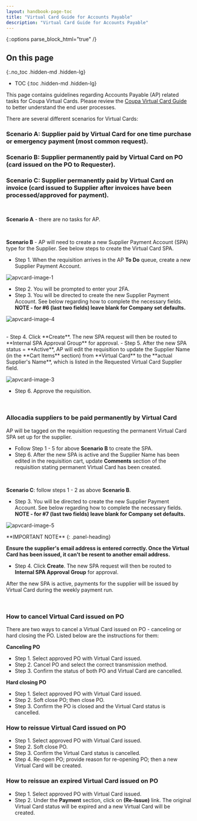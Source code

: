 ```yaml
---
layout: handbook-page-toc
title: "Virtual Card Guide for Accounts Payable"
description: "Virtual Card Guide for Accounts Payable"
---
```


{::options parse_block_html="true" /}

<link rel="stylesheet" type="text/css" href="/stylesheets/biztech.css" />

## On this page
{:.no_toc .hidden-md .hidden-lg}

- TOC
{:toc .hidden-md .hidden-lg}

This page contains guidelines regarding Accounts Payable (AP) related tasks for Coupa Virtual Cards. Please review the [Coupa Virtual Card Guide](https://about.gitlab.com/handbook/business-technology/enterprise-applications/guides/coupa-virtual-cards/) to better understand the end user processes.

There are several different scenarios for Virtual Cards:

### Scenario A: Supplier paid by Virtual Card for one time purchase or emergency payment (most common request).

### Scenario B: Supplier permanently paid by Virtual Card on PO (card issued on the PO to Requester). 

### Scenario C: Supplier permanently paid by Virtual Card on invoice (card issued to Supplier after invoices have been processed/approved for payment).

<br>

**Scenario A** - there are no tasks for AP.

<br>

**Scenario B** - AP will need to create a new Supplier Payment Account (SPA) type for the Supplier. See below steps to create the Virtual Card SPA.
- Step 1. When the requisition arrives in the AP **To Do** queue, create a new Supplier Payment Account.

![apvcard-image-1](/handbook/finance/coupa-virtual-card-guide-for-accounts-payable/apvcard1.png)
<br>
- Step 2. You will be prompted to enter your 2FA. 
- Step 3. You will be directed to create the new Supplier Payment Account. See below regarding how to complete the necessary fields. **NOTE - for #6 (last two fields) leave blank for Company set defaults.**

![apvcard-image-4](/handbook/finance/coupa-virtual-card-guide-for-accounts-payable/apvcard4.png)

<br>
- Step 4. Click **Create**. The new SPA request will then be routed to **Internal SPA Approval Group** for approval.
- Step 5. After the new SPA status = **Active**, AP will edit the requisition to update the Supplier Name (in the **Cart Items** section) from **Virtual Card** to the **actual Supplier's Name**, which is listed in the Requested Virtual Card Supplier field.

![apvcard-image-3](/handbook/finance/coupa-virtual-card-guide-for-accounts-payable/apvcard3.png)
<br>
- Step 6. Approve the requisition.

<br>

### Allocadia suppliers to be paid permanently by Virtual Card

AP will be tagged on the requisition requesting the permanent Virtual Card SPA set up for the supplier. 
- Follow Step 1 - 5 for above **Scenario B** to create the SPA.
- Step 6. After the new SPA is active and the Supplier Name has been edited in the requisition cart, update **Comments** section of the requisition stating permanent Virtual Card has been created.

<br>   

**Scenario C**: follow steps 1 - 2 as above **Scenario B**.
- Step 3. You will be directed to create the new Supplier Payment Account. See below regarding how to complete the necessary fields. **NOTE - for #7 (last two fields) leave blank for Company set defaults.**

![apvcard-image-5](/handbook/finance/coupa-virtual-card-guide-for-accounts-payable/apvcard5.png)
<br>

<div class="panel panel-danger">
**IMPORTANT NOTE**
{: .panel-heading}
<div class="panel-body">

**Ensure the supplier's email address is entered correctly. Once the Virtual Card has been issued, it can't be resent to another email address.**

</div>
</div>

- Step 4. Click **Create**. The new SPA request will then be routed to **Internal SPA Approval Group** for approval.

After the new SPA is active, payments for the supplier will be issued by Virtual Card during the weekly payment run.

<br>

### How to cancel Virtual Card issued on PO

There are two ways to cancel a Virtual Card issued on PO - canceling or hard closing the PO. Listed below are the instructions for them:

**Canceling PO**
- Step 1. Select approved PO with Virtual Card issued.
- Step 2. Cancel PO and select the correct transmission method.
- Step 3. Confirm the status of both PO and Virtual Card are cancelled.

**Hard closing PO**
- Step 1. Select approved PO with Virtual Card issued.
- Step 2. Soft close PO; then close PO.
- Step 3. Confirm the PO is closed and the Virtual Card status is cancelled.

### How to reissue Virtual Card issued on PO

- Step 1. Select approved PO with Virtual Card issued.
- Step 2. Soft close PO.
- Step 3. Confirm the Virtual Card status is cancelled.
- Step 4. Re-open PO; provide reason for re-opening PO; then a new Virtual Card will be created.

### How to reissue an expired Virtual Card issued on PO

- Step 1. Select approved PO with Virtual Card issued.
- Step 2. Under the **Payment** section, click on **(Re-Issue)** link. The original Virtual Card status will be expired and a new Virtual Card will be created.


